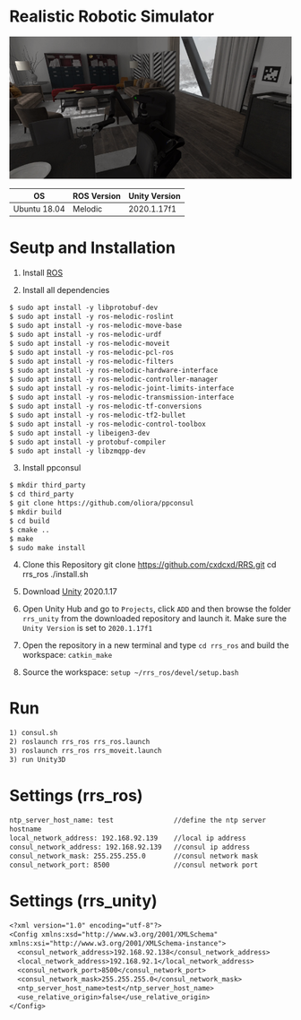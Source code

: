 # Realistic Robotic Simulator

![Alt text](sample.png?raw=true "Title")

| OS  | ROS Version | Unity Version
| --- | ----------- | ------------ |
| Ubuntu 18.04 | Melodic | 2020.1.17f1

<!--# Unity Version
    2020.1.17f1-->
    
<!--# ROS Version
    Ubuntu 18.04
    ROS Melodic-->

# Seutp and Installation

1) Install [ROS](http://wiki.ros.org/melodic/Installation/Ubuntu)

2) Install all dependencies
```
$ sudo apt install -y libprotobuf-dev
$ sudo apt install -y ros-melodic-roslint
$ sudo apt install -y ros-melodic-move-base
$ sudo apt install -y ros-melodic-urdf
$ sudo apt install -y ros-melodic-moveit
$ sudo apt install -y ros-melodic-pcl-ros
$ sudo apt install -y ros-melodic-filters
$ sudo apt install -y ros-melodic-hardware-interface
$ sudo apt install -y ros-melodic-controller-manager
$ sudo apt install -y ros-melodic-joint-limits-interface
$ sudo apt install -y ros-melodic-transmission-interface
$ sudo apt install -y ros-melodic-tf-conversions
$ sudo apt install -y ros-melodic-tf2-bullet
$ sudo apt install -y ros-melodic-control-toolbox
$ sudo apt install -y libeigen3-dev
$ sudo apt install -y protobuf-compiler
$ sudo apt install -y libzmqpp-dev
```

3) Install ppconsul
```
$ mkdir third_party
$ cd third_party
$ git clone https://github.com/oliora/ppconsul
$ mkdir build
$ cd build
$ cmake ..
$ make
$ sudo make install
```

4) Clone this Repository 
    git clone https://github.com/cxdcxd/RRS.git
    cd rrs_ros
    ./install.sh

5) Download [Unity](https://unity3d.com/get-unity/download/archive) 2020.1.17
6) Open Unity Hub and go to `Projects`, click `ADD` and then browse the folder `rrs_unity` from the downloaded repository and launch it. Make sure the `Unity Version` is set to `2020.1.17f1`

7) Open the repository in a new terminal and type `cd rrs_ros` and build the workspace: `catkin_make`
8) Source the workspace: `setup ~/rrs_ros/devel/setup.bash`

# Run
    1) consul.sh
    2) roslaunch rrs_ros rrs_ros.launch
    3) roslaunch rrs_ros rrs_moveit.launch
    3) run Unity3D

# Settings (rrs_ros)
    ntp_server_host_name: test               //define the ntp server hostname
    local_network_address: 192.168.92.139    //local ip address
    consul_network_address: 192.168.92.139   //consul ip address
    consul_network_mask: 255.255.255.0       //consul network mask
    consul_network_port: 8500                //consul network port
    
# Settings (rrs_unity)
    <?xml version="1.0" encoding="utf-8"?>
    <Config xmlns:xsd="http://www.w3.org/2001/XMLSchema" xmlns:xsi="http://www.w3.org/2001/XMLSchema-instance">
      <consul_network_address>192.168.92.138</consul_network_address>
      <local_network_address>192.168.92.1</local_network_address>
      <consul_network_port>8500</consul_network_port>
      <consul_network_mask>255.255.255.0</consul_network_mask>
      <ntp_server_host_name>test</ntp_server_host_name>
      <use_relative_origin>false</use_relative_origin>
    </Config>
    
    

